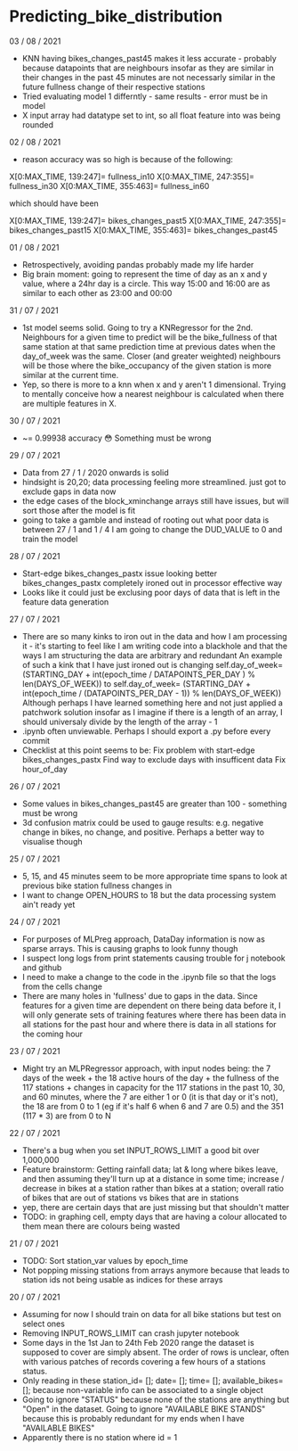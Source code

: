 # Predicting_bike_distribution


03 / 08 / 2021

* KNN having bikes_changes_past45 makes it less accurate - probably because datapoints that are neighbours insofar as they are similar in their changes in the past 45 minutes are not necessarly similar in the future fullness change of their respective stations
* Tried evaluating model 1 differntly - same results - error must be in model
* X input array had datatype set to int, so all float feature into was being rounded

02 / 08 / 2021

* reason accuracy was so high is because of the following:

X[0:MAX_TIME, 139:247]= fullness_in10
X[0:MAX_TIME, 247:355]= fullness_in30
X[0:MAX_TIME, 355:463]= fullness_in60

which should have been

X[0:MAX_TIME, 139:247]= bikes_changes_past5
X[0:MAX_TIME, 247:355]= bikes_changes_past15
X[0:MAX_TIME, 355:463]= bikes_changes_past45

01 / 08 / 2021

* Retrospectively, avoiding pandas probably made my life harder
* Big brain moment: going to represent the time of day as an x and y value, where a 24hr day is a circle. This way 15:00 and 16:00 are as similar to each other as 23:00 and 00:00

31 / 07 / 2021

* 1st model seems solid. Going to try a KNRegressor for the 2nd. Neighbours for a given time to predict will be the bike_fullness of that same station at that same prediction time at previous dates when the day_of_week was the same. Closer (and greater weighted) neighbours will be those where the bike_occupancy of the given station is more similar at the current time.
* Yep, so there is more to a knn when x and y aren't 1 dimensional. Trying to mentally conceive how a nearest neighbour is calculated when there are multiple features in X.

30 / 07 / 2021

* ~= 0.99938 accuracy 😳 Something must be wrong

29 / 07 / 2021

* Data from 27 / 1 / 2020 onwards is solid
* hindsight is 20,20; data processing feeling more streamlined. just got to exclude gaps in data now
* the edge cases of the block_xminchange arrays still have issues, but will sort those after the model is fit
* going to take a gamble and instead of rooting out what poor data is between 27 / 1 and 1 / 4 I am going to change the DUD_VALUE to 0 and train the model

28 / 07 / 2021

* Start-edge bikes_changes_pastx issue looking better
    bikes_changes_pastx completely ironed out in processor effective way
* Looks like it could just be exclusing poor days of data that is left in the feature data generation

27 / 07 / 2021

* There are so many kinks to iron out in the data and how I am processing it - it's starting to feel like I am writing code into a blackhole and that the ways I am structuring the data are arbitrary and redundant
An example of such a kink that I have just ironed out is changing
self.day_of_week= (STARTING_DAY + int(epoch_time / DATAPOINTS_PER_DAY ) % len(DAYS_OF_WEEK))
to
self.day_of_week= (STARTING_DAY + int(epoch_time / (DATAPOINTS_PER_DAY - 1)) % len(DAYS_OF_WEEK))
Although perhaps I have learned something here and not just applied a patchwork solution insofar as I imagine if there is a length of an array, I should universaly divide by the length of the array - 1
* .ipynb often unviewable. Perhaps I should export a .py before every commit
* Checklist at this point seems to be:
Fix problem with start-edge bikes_changes_pastx
Find way to exclude days with insufficent data
Fix hour_of_day

26 / 07 / 2021

* Some values in bikes_changes_past45 are greater than 100 - something must be wrong
* 3d confusion matrix could be used to gauge results: e.g. negative change in bikes, no change, and positive. Perhaps a better way to visualise though

25 / 07 / 2021

* 5, 15, and 45 minutes seem to be more appropriate time spans to look at previous bike station fullness changes in
* I want to change OPEN_HOURS to 18 but the data processing system ain't ready yet

24 / 07 / 2021

* For purposes of MLPreg approach, DataDay information is now as sparse arrays. This is causing graphs to look funny though
* I suspect long logs from print statements causing trouble for j notebook and github
* I need to make a change to the code in the .ipynb file so that the logs from the cells change
* There are many holes in 'fullness' due to gaps in the data. Since features for a given time are dependent on there being data before it, I will only generate sets of training features where there has been data in all stations for the past hour and where there is data in all stations for the coming hour

23 / 07 / 2021

* Might try an MLPRegressor approach, with input nodes being:
the 7 days of the week +
the 18 active hours of the day +
the fullness of the 117 stations +
changes in capacity for the 117 stations in the past 10, 30, and 60 minutes,
where the 7 are either 1 or 0 (it is that day or it's not),
the 18 are from 0 to 1 (eg if it's half 6 when 6 and 7 are 0.5)
and the 351 (117 * 3) are from 0 to N

22 / 07 / 2021

* There's a bug when you set INPUT_ROWS_LIMIT a good bit over 1,000,000
* Feature brainstorm: Getting rainfall data; lat & long where bikes leave, and then assuming they'll turn up at a distance in some time; increase / decrease in bikes at a station rather than bikes at a station; overall ratio of bikes that are out of stations vs bikes that are in stations
* yep, there are certain days that are just missing but that shouldn't matter
* TODO: in graphing cell, empty days that are having a colour allocated to them mean there are colours being wasted

21 / 07 / 2021

* TODO: Sort station_var values by epoch_time
* Not popping missing stations from arrays anymore because that leads to station ids not being usable as indices for these arrays

20 / 07 / 2021

* Assuming for now I should train on data for all bike stations but test on select ones
* Removing INPUT_ROWS_LIMIT can crash jupyter notebook
* Some days in the 1st Jan to 24th Feb 2020 range the dataset is supposed to cover are simply absent. The order of rows is unclear, often with various patches of records covering a few hours of a stations status.
* Only reading in these station_id= []; date= []; time= []; available_bikes= []; because non-variable info can be associated to a single object
* Going to ignore "STATUS" because none of the stations are anything but "Open" in the dataset. Going to ignore "AVAILABLE BIKE STANDS" because this is probably redundant for my ends when I have "AVAILABLE BIKES"
* Apparently there is no station where id = 1